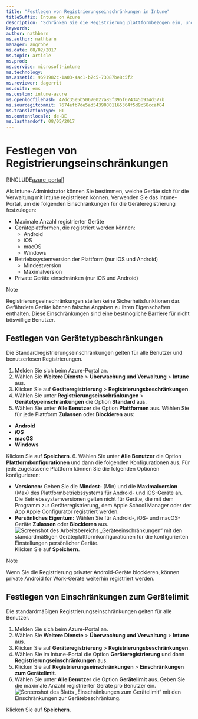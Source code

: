 ```yaml
---
title: "Festlegen von Registrierungseinschränkungen in Intune"
titleSuffix: Intune on Azure
description: "Schränken Sie die Registrierung plattformbezogen ein, und legen Sie in Intune einen Grenzwert für die Geräteregistrierung fest. \""
keywords: 
author: nathbarn
ms.author: nathbarn
manager: angrobe
ms.date: 08/02/2017
ms.topic: article
ms.prod: 
ms.service: microsoft-intune
ms.technology: 
ms.assetid: 9691982c-1a03-4ac1-b7c5-73087be8c5f2
ms.reviewer: dagerrit
ms.suite: ems
ms.custom: intune-azure
ms.openlocfilehash: 47dc35e5b50670027a85f395f674345b934d377b
ms.sourcegitcommit: 7674efb7de5ad54390801165364f5d9c58ccaf84
ms.translationtype: HT
ms.contentlocale: de-DE
ms.lasthandoff: 08/05/2017
---
```

# <a name="set-enrollment-restrictions"></a>Festlegen von Registrierungseinschränkungen

[!INCLUDE[azure_portal](./includes/azure_portal.md)]

Als Intune-Administrator können Sie bestimmen, welche Geräte sich für die Verwaltung mit Intune registrieren können. Verwenden Sie das Intune-Portal, um die folgenden Einschränkungen für die Geräteregistrierung festzulegen:

- Maximale Anzahl registrierter Geräte
- Geräteplattformen, die registriert werden können:
  - Android
  - iOS
  - macOS
  - Windows
- Betriebssystemversion der Plattform (nur iOS und Android)
  - Mindestversion
  - Maximalversion
- Private Geräte einschränken (nur iOS und Android)

>[!NOTE]
>Registrierungseinschränkungen stellen keine Sicherheitsfunktionen dar. Gefährdete Geräte können falsche Angaben zu ihren Eigenschaften enthalten. Diese Einschränkungen sind eine bestmögliche Barriere für nicht böswillige Benutzer.

## <a name="set-device-type-restrictions"></a>Festlegen von Gerätetypbeschränkungen
Die Standardregistrierungseinschränkungen gelten für alle Benutzer und benutzerlosen Registrierungen.
1. Melden Sie sich beim Azure-Portal an.
2. Wählen Sie **Weitere Dienste** > **Überwachung und Verwaltung** > **Intune** aus.
3. Klicken Sie auf **Geräteregistrierung** > **Registrierungsbeschränkungen**.
4. Wählen Sie unter **Registrierungseinschränkungen** > **Gerätetypeinschränkungen** die Option **Standard** aus.
5. Wählen Sie unter **Alle Benutzer** die Option **Plattformen** aus. Wählen Sie für jede Plattform **Zulassen** oder **Blockieren** aus:
  - **Android**
  - **iOS**
  - **macOS**
  - **Windows**

  Klicken Sie auf **Speichern**.
6. Wählen Sie unter **Alle Benutzer** die Option **Plattformkonfigurationen** und dann die folgenden Konfigurationen aus. Für jede zugelassene Plattform können Sie die folgenden Optionen konfigurieren:
  - **Versionen:** Geben Sie die **Mindest-** (Min) und die **Maximalversion** (Max) des Plattformbetriebssystems für Android- und iOS-Geräte an. Die Betriebssystemversionen gelten nicht für Geräte, die mit dem Programm zur Geräteregistrierung, dem Apple School Manager oder der App Apple Configurator registriert werden.
  - **Persönliches Eigentum:** Wählen Sie für Android-, iOS- und macOS-Geräte **Zulassen** oder **Blockieren** aus.
  ![Screenshot des Arbeitsbereichs „Geräteeinschränkungen“ mit den standardmäßigen Geräteplattformkonfigurationen für die konfigurierten Einstellungen persönlicher Geräte.](media/device-restrictions-platform-configurations.png)
  Klicken Sie auf **Speichern**.

>[!NOTE]
>Wenn Sie die Registrierung privater Android-Geräte blockieren, können private Android for Work-Geräte weiterhin registriert werden.

## <a name="set-device-limit-restrictions"></a>Festlegen von Einschränkungen zum Gerätelimit
Die standardmäßigen Registrierungseinschränkungen gelten für alle Benutzer.
1. Melden Sie sich beim Azure-Portal an.
2. Wählen Sie **Weitere Dienste** > **Überwachung und Verwaltung** > **Intune** aus.
3. Klicken Sie auf **Geräteregistrierung** > **Registrierungsbeschränkungen**.
4. Wählen Sie im Intune-Portal die Option **Geräteregistrierung** und dann **Registrierungseinschränkungen** aus.
5. Klicken Sie auf **Registrierungseinschränkungen** > **Einschränkungen zum Gerätelimit**.
6. Wählen Sie unter **Alle Benutzer** die Option **Gerätelimit** aus. Geben Sie die maximale Anzahl registrierter Geräte pro Benutzer ein.  
![Screenshot des Blatts „Einschränkungen zum Gerätelimit“ mit den Einschränkungen zur Gerätebeschränkung.](./media/device-restrictions-limit.png)

  Klicken Sie auf **Speichern**.
